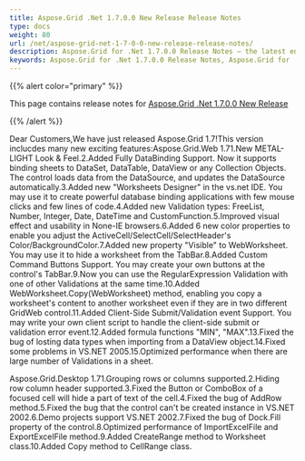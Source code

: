 ```yaml
---
title: Aspose.Grid .Net 1.7.0.0 New Release Release Notes
type: docs
weight: 80
url: /net/aspose-grid-net-1-7-0-0-new-release-release-notes/
description: Aspose.Grid for .Net 1.7.0.0 Release Notes – the latest enhancements, new features, and fixes.
keywords: Aspose.Grid for .Net 1.7.0.0 Release Notes, Aspose.Grid for .Net 1.7.0.0 updates and fixes
---
```


{{% alert color="primary" %}} 

This page contains release notes for [Aspose.Grid .Net 1.7.0.0 New Release](https://downloads.aspose.com/cells/net/new-releases/aspose.grid-.net-1.7.0.0-new-release/)

{{% /alert %}} 

Dear Customers,We have just released Aspose.Grid 1.7!This version inclucdes many new exciting features:Aspose.Grid.Web 1.71.New METAL-LIGHT Look & Feel.2.Added Fully DataBinding Support. Now it supports binding sheets to DataSet, DataTable, DataView or any Collection Objects. The control loads data from the DataSource, and updates the DataSource automatically.3.Added new "Worksheets Designer" in the vs.net IDE. You may use it to create powerful database binding applications with few mouse clicks and few lines of code.4.Added new Validation types: FreeList, Number, Integer, Date, DateTime and CustomFunction.5.Improved visual effect and usability in None-IE browsers.6.Added 6 new color properties to enable you adjust the ActiveCell/SelectCell/SelectHeader's Color/BackgroundColor.7.Added new property "Visible" to WebWorksheet. You may use it to hide a worksheet from the TabBar.8.Added Custom Command Buttons Support. You may create your own buttons at the control's TabBar.9.Now you can use the RegularExpression Validation with one of other Validations at the same time.10.Added WebWorksheet.Copy(WebWorksheet) method, enabling you copy a worksheet's content to another worksheet even if they are in two different GridWeb control.11.Added Client-Side Submit/Validation event Support. You may write your own client script to handle the client-side submit or validation error event.12.Added formula functions "MIN", "MAX".13.Fixed the bug of losting data types when importing from a DataView object.14.Fixed some problems in VS.NET 2005.15.Optimized performance when there are large number of Validations in a sheet. 

Aspose.Grid.Desktop 1.71.Grouping rows or columns supported.2.Hiding row column header supported.3.Fixed the Button or ComboBox of a focused cell will hide a part of text of the cell.4.Fixed the bug of AddRow method.5.Fixed the bug that the control can't be created instance in VS.NET 2002.6.Demo projects support VS.NET 2002.7.Fixed the bug of Dock.Fill property of the control.8.Optimized performance of ImportExcelFile and ExportExcelFile method.9.Added CreateRange method to Worksheet class.10.Added Copy method to CellRange class.
